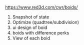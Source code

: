 https://www.red3d.com/cwr/boids/


1. Snapshot of state
2. Optimize (quadtree/subdivision)
3. ui design of boid
4. boids with difference perks
5. View of each boid